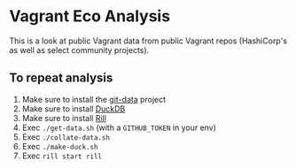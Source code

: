 # Vagrant Eco Analysis

This is a look at public Vagrant data from public Vagrant repos (HashiCorp's as well as select community projects).

## To repeat analysis

1. Make sure to install the [git-data](https://github.com/dingoeatingfuzz/git-data) project
2. Make sure to install [DuckDB](https://duckdb.org/)
3. Make sure to install [Rill](https://www.rilldata.com/)
4. Exec `./get-data.sh` (with a `GITHUB_TOKEN` in your env)
5. Exec `./collate-data.sh`
6. Exec `./make-duck.sh`
7. Exec `rill start rill`
